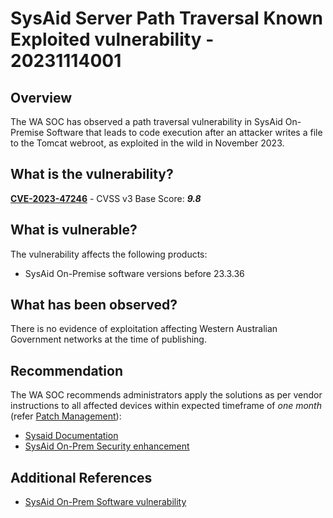 # SysAid Server Path Traversal Known Exploited vulnerability - 20231114001

## Overview

The WA SOC has observed a path traversal vulnerability in SysAid On-Premise Software that leads to code execution after an attacker writes a file to the Tomcat webroot, as exploited in the wild in November 2023.

## What is the vulnerability?

[**CVE-2023-47246**](https://nvd.nist.gov/vuln/detail/CVE-2023-47246) - CVSS v3 Base Score: ***9.8***

## What is vulnerable?

The vulnerability affects the following products:

- SysAid On-Premise software versions before 23.3.36

## What has been observed?

There is no evidence of exploitation affecting Western Australian Government networks at the time of publishing.

## Recommendation

The WA SOC recommends administrators apply the solutions as per vendor instructions to all affected devices within expected timeframe of *one month* (refer [Patch Management](../guidelines/patch-management.md)):

- [Sysaid Documentation](https://documentation.sysaid.com/docs/latest-version-installation-files)
- [SysAid On-Prem Security enhancement](https://documentation.sysaid.com/docs/on-premise-security-enhancements-2023)

## Additional References

- [SysAid On-Prem Software vulnerability](https://www.sysaid.com/blog/service-desk/on-premise-software-security-vulnerability-notification)
